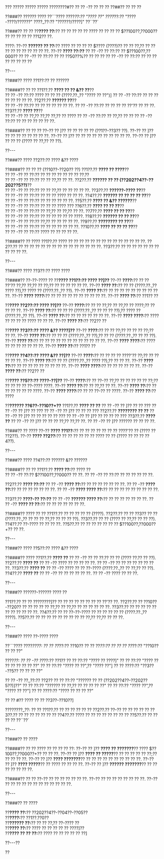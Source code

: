 ??? ????? ????? ????? ????????#?? ?? ?? -?? ?? ?? ??
??##?? ?? ?? ??

??###?? ?????? ????
??```????
????_??:?? "???? ??"
????_??:?? "????-????/??????"
????_??:?? "??????/????]"
??``??`

??###?? ?? ??
??**???? ??:**?? ?? ?? ?? ?? ?? ???? ?? ?? ?? ?? $??100??,??000?? ?? ?? ?? ?? ?? ??12?? ??.

????:
??-?? **?????? ?? ??:**?? ???? ?? ?? ?? ?? $???? (????)?? ?? ?? ??,?? ?? ?? ?? ?? ?? ?? ?? ?? ?? ??.
??-?? **???? ??:??**
?? ?? -?? ?? ??:?? ?? $??100??,??000??
?? ?? -?? ?? ??:?? ?? ?? ??50??%?? ?? ?? ??
?? ?? -?? ?? ??:?? ?? ?? ?? ?? ?? ?? ?? ??

??---

??###?? ???? ??1??:?? ?? ??????

??####?? ?? ??
??1??.?? **???? ?? ?? &?? ??**??  
??  ?? -?? ??:?? ???? ?? ?? ?? (????.??.,?? "???? ?? ??")]
??  ?? -?? ??:?? ?? ?? ?? ?? ?? ?? ?? ??.
??2??.?? **?????? ??**??  
??  ?? -?? ??:?? ?? ?? ?? ?? ?? ?? ??.
??  ?? -?? ??:?? ?? ?? ?? ?? ??'?? ?? ?? ??.
??3??.?? **???? ??**??  
??  ?? -?? ?? ??,?? ??,?? ??,?? ?? ????
??  ?? -?? ??:?? ?? ??,?? ?? ??
??  ?? -?? ??:?? ?? ?? ?? ?? ?? ?? ??.

??####?? ?? ?? ??
??-?? ?? ]?? ?? ?? ?? ?? ?? (??1??-??3?? ??).
??-?? ?? ]?? ?? ?? ?? ?? ?? ?? ?? ??.
??-?? ?? ]?? ?? ?? ?? ?? ?? ?? ?? ?? ?? ??.
??-?? ?? ]?? ?? ?? ?? (???? ?? ??,?? ?? ??).

??---

??###?? ???? ??2??:?? ???? &?? ????

??####?? ?? ?? ?? (??10??-??20?? ??)
??1??.?? **???? ?? ????**??  
??  ?? -?? ?? ??:?? ?? ?? ?? ?? ?? ?? ?? ??.??  
??  ?? -?? ?? ??:?? ?? ?? ??,?? ?? ??.
??2??.?? **?????? ?? ?? (??202??4??-??202??5??)**??  
??  ?? -?? ?? ??:?? ?? ?? ??,?? ?? ?? ?? ?? ??.
??3??.?? **??????-???? ??**??  
??  ?? -?? ?? ??:?? ?? ?? ?? ???? ?? ?? ??.
??4??.?? **?????? ?? ?? ?? ?? ??**??  
??  ?? -?? ?? ??:?? ?? ?? ?? ?? ?? ??.
??5??.?? **???? ?? &?? ??????**??  
??  ?? -?? ?? ??:?? ?? ?? ?? ???? ???
??6??.?? **???? ?? ?? ??**??  
??  ?? -?? ?? ??:?? ?? ??,?? ?? ??,?? ?? ??.
??7??.?? **???? ?? ?? ??**??  
??  ?? -?? ?? ??:?? ?? ?? ?? ?? ?? ?? ????.
??8??.?? **?????? ?? ?? ??**??  
??  ?? -?? ?? ??:?? ??,?? ?? ?? ?? ?? ??.
??9??.?? **???????? ?? ??**??  
??  ?? -?? ?? ??:?? ?? ?? ?? ?? ?? ?? ??.
??10??.?? **???? ?? ?? ?? ??**??  
??   ?? -?? ?? ??:?? ???? ?? ?? ?? ?? ??.

??####?? ?? ????
??1??.?? ???? ?? ?? ?? ?? ?? ?? ?? ?? ?? ?? ?? ?? ?? ??.
??2??.?? ?? ?? ?? ?? ?? ?? ?? ?? ?? ?? ?? ?? ?? ?? ??.
??3??.?? ?? ?? ?? ?? ?? ?? ?? ?? ?? ?? ??.

??---

??###?? ???? ??3??:?? ???? ????

??####?? ??-??-???? ??
??**???? ??1??:?? ???? ??]??**
??-?? **????:**?? ?? ?? ??'?? ??,?? ??,?? ?? ??;?? ?? ?? ?? ?? ?? ??.
??-?? **???? ??:**?? ?? ?? (????.??.,?? ???? ??),?? ???? ?? (????.??.,?? ??).
??-?? **???? ??:**?? ?? ?? ?? ?? ?? ?? ?? ?? ?? ??.
??-?? **???? ????:**?? ?? ?? ?? ?? ?? ?? ?? ?? ?? ??.
??-?? **???? ??:**?? ??1?? ??

??**???? ??2??:?? ???? ??]??**
??-?? **????:**?? ?? ?? ??,?? ?? ??,?? ?? ????;?? ?? ?? ?? ??.
??-?? **???? ??:**?? ?? ?? ?? (????.??.,?? ?? ?? ?? ??),?? ???? ?? (????.??.,?? ??).
??-?? **???? ??:**?? ?? ?? ?? ?? ?? ?? ??.
??-?? **???? ????:**?? ???? ?? ?? ?? ?? ???? ?? ?? ??.
??-?? **???? ??:**?? ??2?? ??

??**???? ??3??:?? ???? &?? ????]??**
??-?? **????:**?? ?? ?? ??;?? ?? ?? ?? ??;?? ?? ??.
??-?? **???? ??:**?? ?? ?? ?? (????.??.,?? ??),?? ?? ?? (????.??.,?? ?? ?? ??).
??-?? **???? ??:**?? ?? ?? ?? ?? ?? ?? ?? ?? ?? ?? ?? ??.
??-?? **???? ????:**?? ???? ?? ?? ?? ?? ?? ?? ??.
??-?? **???? ??:**?? ??1?? ??

??**???? ??4??:?? ???? &?? ??]??**
??-?? **????:**?? ?? ?? ?? ?? ????'?? ??;?? ?? ?? ?? ?? ??.
??-?? **???? ??:**?? ?? ?? (????.??.,?? ???? ??),?? ?? ?? ??.
??-?? **???? ??:**?? ?? ?? ?? ?? ?? ?? ?? ?? ??.
??-?? **???? ????:**?? ?? ?? ?? ?? ?? ??.
??-?? **???? ??:**?? ??2?? ??

??**???? ??5??:?? ????-??]??**
??-?? **????:**?? ?? ??-?? ??,?? ?? ?? ?? ?? ?? ??;?? ?? ?? ?? ?? ??-???? ????.
??-?? **???? ??:**?? ?? ??,?? ?? ??.
??-?? **???? ??:**?? ?? ?? ?? ?? ?? ?? ????.
??-?? **???? ????:**?? ?? ?? ??-?? ?? ????.
??-?? **???? ??:**?? ????

??**?????? ??6??-??10??+??**
??1??.?? **???? ?? ??**
??  ?? -?? ?? ]?? ?? ?? ???
??  ?? -?? ?? ]?? ?? ???
??  ?? -?? ?? ]?? ?? ?? ?? ???
??2??.?? **???????? ?? ??**
??  ?? -?? ?? ]?? ?? ?? ?? ?? ?? ???
??  ?? -?? ?? ]?? ?? ?? ?? ?? ???
??3??.?? **???? ??**
??  ?? -?? ?? ]?? ?? ?? ?? ??,?? ??,?? ??.
??  ?? -?? ?? ]?? ?????? ?? ?? ?? ??.

??###?? ?? ????
??-?? **???? ??1??:**?? ?? ?? ?? ?? ?? ?? ?? ????'?? ?? (???? ?? ??2??).
??-?? **???? ??2??:**?? ?? ?? ?? ?? ?? ?? ???? ?? ?? (???? ?? ?? ?? ??4??).

??---

??###?? ???? ??4??:?? ?????? &?? ??????

??####?? ?? ??
??1??.?? **???? ??:**?? ???? ??  
??  ?? -?? ??:?? $??100??,??000?? ?? ??.
??  ?? -?? ?? ??:?? ?? ?? ?? ?? ?? ??.

??2??.?? **???? ??:??**
??  ?? -?? **???? ??:**?? ?? ?? ?? ?? ?? ?? ??.
??  ?? -?? **???? ??:**?? ?? ?? ?? ?? ?? ?? ??.
??  ?? -?? **???? ???? ??:**?? ?? ?? ?? ?? ?? ?? ?? ?? ??.

??3??.?? **????-?? ??:??**
??  ?? -?? **?????? ???? ??:**?? ?? ?? ?? ?? ?? ?? ??.
??  ?? -?? **???? ?? ??:**?? ?? ?? ?? ?? ?? ?? ??.

??####?? ???? ?? ??
??1??.?? ?? ?? ?? ?? ?? (????).
??2??.?? ?? ?? ??3?? ?? ?? (????.??.,?? ?? ?? ?? ??,?? ?? ?? ?? ??).
??3??.?? ?? ?? (???? ?? ??,?? ?? ?? ??).
??4??.?? ??-???? ?? ?? ?? ??.
??5??.?? ?? ?? ?? ?? ?? ?? ?? $??100??,??000??+?? ?? ??.

??---

??###?? ???? ??5??:?? ???? &?? ????

??####?? ????
??1??.?? **???? ??**
??  ?? -?? ?? ?? ??.?? ?? ?? (???? ??.?? ?? ??).
??2??.?? **???? ??**
??  ?? -?? ???? ?? ?? ?? ?? ??.
??  ?? -?? ?? ?? ?? ?? ?? ?? ?? ??.
??3??.?? **???? ??**
??  ?? -?? ???? ?? ?? ??-???? (????.??.,?? ?? ??,?? ?? ??).
??4??.?? **???? ??**
??  ?? -?? ?? ?? ?? ?? ?? ??.
??  ?? -?? ???? ?? ?? ??.

??---

??###?? ??????-?????? ???? ??

??1??.?? ?? ?? ????????]?? ?? ?? ?? ?? ?? ?? ?? ?? ??'?? ??.
??2??.?? ?? ??10??-??20?? ?? ?? ?? ?? ?? ??,?? ?? ??,?? ?? ?? ?? ?? ?? ??.
??3??.?? ?? ?? ?? ?? ?? ?? ?? ?? ?? ?? ??.
??4??.?? ?? ?? ??-??-???? ?? ?? ?? ?? ?? ?? (????.??.,?? ????).
??5??.?? ?? ?? ?? ?? ?? ?? ?? ?? ?? ??,?? ??,?? ?? ?? ??.

??---

??###?? ???? ??-???? ????

??```????
????_????:
?? ?? ??_??:?? ??10??
?? ?? ??_??:?? ??
?? ?? ??_??:?? "??10?? ?? ?? ??"

????_??:
?? ?? -?? ??_??:?? ??1??
??   ?? ??:?? "???? ?? ????]"
??   ?? ??:?? "???? ?? ?? ?? ?? ?? ?? ??"
??   ?? ??:?? "???? ?? ??",?? "???? ??"]
??   ?? ????:?? "??3??-??5?? ?? ?? ?? ??"

?? ?? -?? ??_??:?? ??2??
??   ?? ??:?? "?????? ?? ?? (??202??4??-??202??5??)]??"
??   ?? ??:?? "?????? ?? ??,?? ?? ?? ?? ?? ??"
??   ?? ??:?? "???? ??",?? "???? ?? ??"]
??   ?? ????:?? "???? ?? ?? ?? ??"

?? ?? #?? ???? ?? ?? ??3??-??10??]

????????_??:
?? ?? ??1??.?? ?? ?? ?? ??
?? ?? ??2??.?? ??-?? ?? ?? ??
?? ?? ??3??.?? ?? ?? ?? ?? ??
?? ?? ??4??.?? ???? ?? ?? ?? ?? ?? ??
?? ?? ??5??.?? ?? ?? ?? ??
??``??`

??---

??###?? ?? ????

??####?? ?? ??
???? ?? ?? ?? ?? ??:
??-?? ?? ]?? **???? ?? ???????**?? ???? $??100??,??000??+?? ?? ?? ??.
??-?? ?? ]?? **???? ?? ?????**?? ?? ?? ?? ?? ?? ??;?? ?? ?? ?? ??.
??-?? ?? ]?? **???? ???????**?? ?? ?? ?? ?? ?? ?? ?? ?? ?? ??.
??-?? ?? ]?? **???? ?????**?? ?? ???? ?? ?? ?? ??.
??-?? ?? ]?? **?????? ???????**?? ?? ?? ?? ?? ?? ?? ??.

??####?? ?? ??
??-?? ?? ?? ?? ?? ?? ?? ??.
??-?? ?? ?? ?? ?? ?? ?? ?? ??.
??-?? ?? ?? ?? ?? ?? ?? ?? ?? ?? ?? ?? ??.

??---

??###?? ?? ????

??**???? ??:**?? ??202??4??-??04??-??05??  
??**????:**?? ??1??.??0??  
??**?????? ??:**?? ?? ?? ??,?? ??-???? ??  
??**???? ??:**?? ???? ?? ?? ?? ?? ?? ????]??  
??**???? ?? ?? ??:**?? ???? ?? ?? ?? ?? ?? ??]

??---??

??